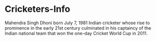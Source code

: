 # Cricketers-Info



 Mahendra Singh Dhoni
 born July 7, 1981
 Indian cricketer whose rise to prominence in the early 21st century culminated in his captaincy of the Indian national team that won the one-day Cricket World Cup in 2011.

